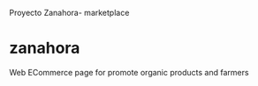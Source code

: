 Proyecto Zanahora- marketplace
# zanahora

Web ECommerce page for promote organic products and farmers
